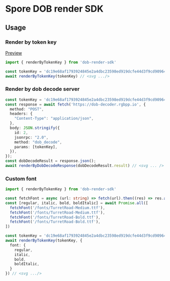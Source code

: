 # Spore DOB render SDK

## Usage

### Render by token key
[Preview](https://app.joy.id/nft/dc19e68af1793924845e2a4dbc23598ed919dcfe44d3f9cd90964fe590efb0e4)
```ts
import { renderByTokenKey } from 'dob-render-sdk'

const tokenKey = 'dc19e68af1793924845e2a4dbc23598ed919dcfe44d3f9cd90964fe590efb0e4'
await renderByTokenKey(tokenKey) // <svg .../>
```

### Render by dob decode server
```ts
const tokenKey = 'dc19e68af1793924845e2a4dbc23598ed919dcfe44d3f9cd90964fe590efb0e4'
const response = await fetch('https://dob-decoder.rgbpp.io', {
  method: "POST",
  headers: {
    "Content-Type": "application/json",
  },
  body: JSON.stringify({
    id: 2,
    jsonrpc: "2.0",
    method: "dob_decode",
    params: [tokenKey],
  }),
});
const dobDecodeResult = response.json();
await renderByDobDecodeResponse(dobDecodeResult.result) // <svg ... />
```

### Custom font
```ts
import { renderByTokenKey } from 'dob-render-sdk'

const fetchFont = async (url: string) => fetch(url).then((res) => res.arrayBuffer())
const [regular, italic, bold, boldItalic] = await Promise.all([
  fetchFont('/fonts/TurretRoad-Medium.ttf'),
  fetchFont('/fonts/TurretRoad-Medium.ttf'),
  fetchFont('/fonts/TurretRoad-Bold.ttf'),
  fetchFont('/fonts/TurretRoad-Bold.ttf'),
])

const tokenKey = 'dc19e68af1793924845e2a4dbc23598ed919dcfe44d3f9cd90964fe590efb0e4'
await renderByTokenKey(tokenKey, {
  font: {
    regular,
    italic,
    bold,
    boldItalic,
  }
}) // <svg .../>
```
